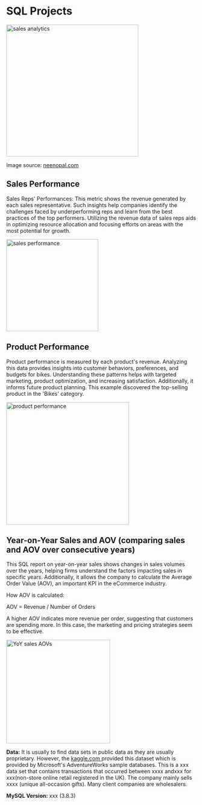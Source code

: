 # SQL Projects 

<img width="350" alt="sales analytics" src="https://github.com/Weilin-Liao1/sql_projects/assets/82377749/a5f606e9-5507-48d0-b13f-9eb4009a729a">

Image source: <a href="https://www.scnsoft.com/blog/sales-analytics"> neenopal.com </a>

## Sales Performance

Sales Reps' Performances: This metric shows the revenue generated by each sales representative. Such insights help companies identify the challenges faced by underperforming reps and learn from the best practices of the top performers. Utilizing the revenue data of sales reps aids in optimizing resource allocation and focusing efforts on areas with the most potential for growth.

<img width="244" alt="sales performance" src="https://github.com/Weilin-Liao1/sql_projects/assets/82377749/3f8b0389-22de-4972-8f33-e86e36939323">


## Product Performance

Product performance is measured by each product's revenue. Analyzing this data provides insights into customer behaviors, preferences, and budgets for bikes. Understanding these patterns helps with targeted marketing, product optimization, and increasing satisfaction. Additionally, it informs future product planning. This example discovered the top-selling product in the 'Bikes' category.

<img width="325" alt="product performance" src="https://github.com/Weilin-Liao1/sql_projects/assets/82377749/846e4e52-45ae-483e-966f-5defd862e950">

## Year-on-Year Sales and AOV (comparing sales and AOV over consecutive years)

This SQL report on year-on-year sales shows changes in sales volumes over the years, helping firms understand the factors impacting sales in specific years. Additionally, it allows the company to calculate the Average Order Value (AOV), an important KPI in the eCommerce industry.

How AOV is calculated:

AOV = Revenue / Number of Orders

A higher AOV indicates more revenue per order, suggesting that customers are spending more. In this case, the marketing and pricing strategies seem to be effective.

<img width="275" alt="YoY sales   AOVs" src="https://github.com/Weilin-Liao1/sql_projects/assets/82377749/680a63fc-371e-4484-a23b-3e54c8980142">


**Data:**
It is usually to find data sets in public data as they are usually proprietary. 
However, the <a href="https://shorturl.at/ijw49 "> kaggle.com </a> provided this dataset which is provided by Microsoft's AdventureWorks sample databases. This is a xxx data set that contains transactions that occurred between xxxx andxxx for xxx(non-store online retail registered in the UK). The company mainly sells xxxx (unique all-occasion gifts). Many client companies are wholesalers.  

**MySQL Version:** xxx (3.8.3)


